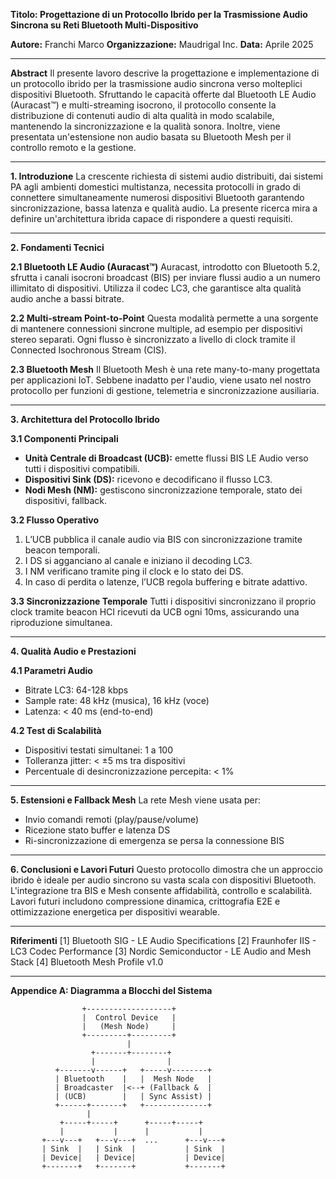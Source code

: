 **Titolo: Progettazione di un Protocollo Ibrido per la Trasmissione Audio Sincrona su Reti Bluetooth Multi-Dispositivo**

**Autore:** Franchi Marco
**Organizzazione:** Maudrigal Inc.
**Data:** Aprile 2025

---

**Abstract**
Il presente lavoro descrive la progettazione e implementazione di un protocollo ibrido per la trasmissione audio sincrona verso molteplici dispositivi Bluetooth. Sfruttando le capacità offerte dal Bluetooth LE Audio (Auracast™) e multi-streaming isocrono, il protocollo consente la distribuzione di contenuti audio di alta qualità in modo scalabile, mantenendo la sincronizzazione e la qualità sonora. Inoltre, viene presentata un'estensione non audio basata su Bluetooth Mesh per il controllo remoto e la gestione.

---

**1. Introduzione**
La crescente richiesta di sistemi audio distribuiti, dai sistemi PA agli ambienti domestici multistanza, necessita protocolli in grado di connettere simultaneamente numerosi dispositivi Bluetooth garantendo sincronizzazione, bassa latenza e qualità audio. La presente ricerca mira a definire un'architettura ibrida capace di rispondere a questi requisiti.

---

**2. Fondamenti Tecnici**

**2.1 Bluetooth LE Audio (Auracast™)**
Auracast, introdotto con Bluetooth 5.2, sfrutta i canali isocroni broadcast (BIS) per inviare flussi audio a un numero illimitato di dispositivi. Utilizza il codec LC3, che garantisce alta qualità audio anche a bassi bitrate.

**2.2 Multi-stream Point-to-Point**
Questa modalità permette a una sorgente di mantenere connessioni sincrone multiple, ad esempio per dispositivi stereo separati. Ogni flusso è sincronizzato a livello di clock tramite il Connected Isochronous Stream (CIS).

**2.3 Bluetooth Mesh**
Il Bluetooth Mesh è una rete many-to-many progettata per applicazioni IoT. Sebbene inadatto per l'audio, viene usato nel nostro protocollo per funzioni di gestione, telemetria e sincronizzazione ausiliaria.

---

**3. Architettura del Protocollo Ibrido**

**3.1 Componenti Principali**
- **Unità Centrale di Broadcast (UCB):** emette flussi BIS LE Audio verso tutti i dispositivi compatibili.
- **Dispositivi Sink (DS):** ricevono e decodificano il flusso LC3.
- **Nodi Mesh (NM):** gestiscono sincronizzazione temporale, stato dei dispositivi, fallback.

**3.2 Flusso Operativo**
1. L’UCB pubblica il canale audio via BIS con sincronizzazione tramite beacon temporali.
2. I DS si agganciano al canale e iniziano il decoding LC3.
3. I NM verificano tramite ping il clock e lo stato dei DS.
4. In caso di perdita o latenze, l’UCB regola buffering e bitrate adattivo.

**3.3 Sincronizzazione Temporale**
Tutti i dispositivi sincronizzano il proprio clock tramite beacon HCI ricevuti da UCB ogni 10ms, assicurando una riproduzione simultanea.

---

**4. Qualità Audio e Prestazioni**

**4.1 Parametri Audio**
- Bitrate LC3: 64-128 kbps
- Sample rate: 48 kHz (musica), 16 kHz (voce)
- Latenza: < 40 ms (end-to-end)

**4.2 Test di Scalabilità**
- Dispositivi testati simultanei: 1 a 100
- Tolleranza jitter: < ±5 ms tra dispositivi
- Percentuale di desincronizzazione percepita: < 1%

---

**5. Estensioni e Fallback Mesh**
La rete Mesh viene usata per:
- Invio comandi remoti (play/pause/volume)
- Ricezione stato buffer e latenza DS
- Ri-sincronizzazione di emergenza se persa la connessione BIS

---

**6. Conclusioni e Lavori Futuri**
Questo protocollo dimostra che un approccio ibrido è ideale per audio sincrono su vasta scala con dispositivi Bluetooth. L'integrazione tra BIS e Mesh consente affidabilità, controllo e scalabilità. Lavori futuri includono compressione dinamica, crittografia E2E e ottimizzazione energetica per dispositivi wearable.

---

**Riferimenti**
[1] Bluetooth SIG - LE Audio Specifications
[2] Fraunhofer IIS - LC3 Codec Performance
[3] Nordic Semiconductor - LE Audio and Mesh Stack
[4] Bluetooth Mesh Profile v1.0

---

**Appendice A: Diagramma a Blocchi del Sistema**

```
                +-------------------+
                |  Control Device   |
                |   (Mesh Node)     |
                +---------+---------+
                          |
                  +-------+--------+
                  |                |
          +-------v------+   +-----v--------+
          | Bluetooth    |   |  Mesh Node   |
          | Broadcaster  |<--+ (Fallback &  |
          | (UCB)        |   | Sync Assist) |
          +------+-------+   +--------------+
                 |
           +-----+-----+      +-----+-----+
           |           |      |           |
       +---v---+   +---v---+  ...      +---v---+
       | Sink  |   | Sink  |           | Sink  |
       | Device|   | Device|           | Device|
       +-------+   +-------+           +-------+
```

